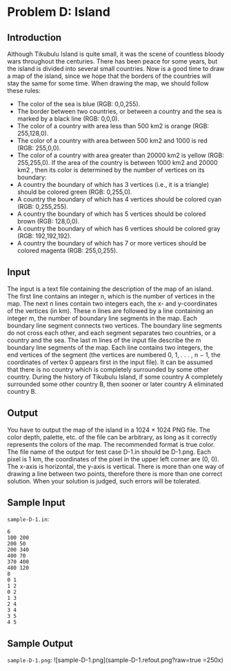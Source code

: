 # Problem D: Island
## Introduction
Although Tikubulu Island is quite small, it was the scene of countless bloody wars throughout the centuries.
There has been peace for some years, but the island is divided into several small countries. Now is a good
time to draw a map of the island, since we hope that the borders of the countries will stay the same for
some time. When drawing the map, we should follow these rules:
- The color of the sea is blue (RGB: 0,0,255).
- The border between two countries, or between a country and the sea is marked by a black line
(RGB: 0,0,0).
- The color of a country with area less than 500 km2 is orange (RGB: 255,128,0).
- The color of a country with area between 500 km2 and 1000 is red (RGB: 255,0,0).
- The color of a country with area greater than 20000 km2 is yellow (RGB: 255,255,0).
If the area of the country is between 1000 km2 and 20000 km2 , then its color is determined by the number
of vertices on its boundary:
- A country the boundary of which has 3 vertices (i.e., it is a triangle) should be colored green
(RGB: 0,255,0).
- A country the boundary of which has 4 vertices should be colored cyan (RGB: 0,255,255).
- A country the boundary of which has 5 vertices should be colored brown (RGB: 128,0,0).
- A country the boundary of which has 6 vertices should be colored gray (RGB: 192,192,192).
- A country the boundary of which has 7 or more vertices should be colored magenta (RGB: 255,0,255).

## Input
The input is a text file containing the description of the map of an island. The first line contains an integer
n, which is the number of vertices in the map. The next n lines contain two integers each, the x- and
y-coordinates of the vertices (in km). These n lines are followed by a line containing an integer m, the
number of boundary line segments in the map. Each boundary line segment connects two vertices. The
boundary line segments do not cross each other, and each segment separates two countries, or a country
and the sea. The last m lines of the input file describe the m boundary line segments of the map. Each
line contains two integers, the end vertices of the segment (the vertices are numbered 0, 1, . . . , n − 1, the
coordinates of vertex 0 appears first in the input file).
It can be assumed that there is no country which is completely surrounded by some other country.
During the history of Tikubulu Island, if some country A completely surrounded some other country B,
then sooner or later country A eliminated country B.

## Output
You have to output the map of the island in a 1024 × 1024 PNG file. The color depth, palette, etc. of the
file can be arbitrary, as long as it correctly represents the colors of the map. The recommended format is
true color. The file name of the output for test case D-1.in should be D-1.png. Each pixel is 1 km, the
coordinates of the pixel in the upper left corner are (0, 0). The x-axis is horizontal, the y-axis is vertical.
There is more than one way of drawing a line between two points, therefore there is more than one
correct solution. When your solution is judged, such errors will be tolerated.

## Sample Input
`sample-D-1.in`:
```
6
100 200
200 50
200 340
400 70
370 400
480 120
8
0 1
1 2
0 2
1 3
2 4
3 4
3 5
4 5
```
## Sample Output
`sample-D-1.png`:
![sample-D-1.png](sample-D-1.refout.png?raw=true =250x)
